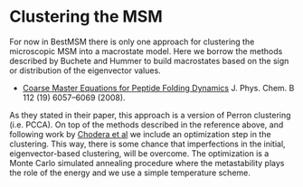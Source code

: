 # Clustering the MSM
For now in BestMSM there is only one approach for clustering the microscopic 
MSM into a macrostate model. Here we borrow the methods described by Buchete 
and Hummer to build macrostates based on the sign or distribution of the 
eigenvector values.

* [Coarse Master Equations for Peptide Folding Dynamics](http://dx.doi.org/10.1021/jp0761665)
J. Phys. Chem. B 112 (19) 6057–6069 (2008).

As they stated in their paper, this approach is a version of Perron clustering
(i.e. PCCA). On top of the methods described in the reference above, and 
following work by [Chodera et al](http://dx.doi.org/10.1063/1.2714538) we 
include an optimization step in the clustering. This way, there is some chance 
that imperfections in the initial, eigenvector-based clustering, will be overcome. 
The optimization is a Monte Carlo simulated annealing procedure where the
 metastability plays the role of the energy and we use a simple temperature scheme.
